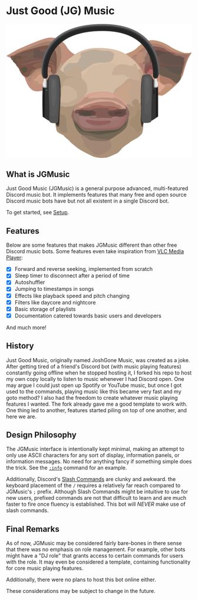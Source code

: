 # Just Good (JG) Music

<img
    src = "./docs/assets/jgmusic_no_bg.svg"
    alt="Just Good Music .svg logo with transparent background"
    title="Just Good Music logo in all its magnificence. Before anyone points out inconsistencies with the headphone placement, please note the ears are only decorations and this is actually a human in a pig suit."
/>

## What is JGMusic

Just Good Music (JGMusic) is a general purpose advanced, multi-featured Discord music bot. It implements features that many free and open source Discord music bots have but not all existent in a single Discord bot.

To get started, see [Setup](./setup.md).

## Features

Below are some features that makes JGMusic different than other free Discord music bots. Some features even take inspiration from [VLC Media Player](https://www.videolan.org/vlc/):

- [x] Forward and reverse seeking, implemented from scratch
- [x] Sleep timer to disconnect after a period of time
- [x] Autoshuffler
- [x] Jumping to timestamps in songs
- [x] Effects like playback speed and pitch changing
- [x] Filters like daycore and nightcore
- [x] Basic storage of playlists
- [x] Documentation catered towards basic users and developers

And much more!

## History

Just Good Music, originally named JoshGone Music, was created as a joke. After getting tired of a friend's Discord bot (with music playing features) constantly going offline when he stopped hosting it, I forked his repo to host my own copy locally to listen to music whenever I had Discord open. One may argue I could just open up Spotify or YouTube music, but once I got used to the commands, playing music like this became very fast and my goto method? I also had the freedom to create whatever music playing features I wanted. The fork already gave me a good template to work with. One thing led to another, features started piling on top of one another, and here we are.

## Design Philosophy

The JGMusic interface is intentionally kept minimal, making an attempt to only use ASCII characters for any sort of display, information panels, or information messages. No need for anything fancy if something simple does the trick. See the [`;info`](./additional.md#info) command for an example.

Additionally, Discord's [Slash Commands](https://support.discord.com/hc/en-us/articles/1500000368501-Slash-Commands-FAQ) are clunky and awkward. the keyboard placement of the `/` requires a relatively far reach compared to JGMusic's `;` prefix. Although Slash Commands might be intuitive to use for new users, prefixed commands are not that difficult to learn and are much faster to fire once fluency is established. This bot will *NEVER* make use of slash commands.

## Final Remarks

As of now, JGMusic may be considered fairly bare-bones in there sense that there was no emphasis on role management. For example, other bots might have a "DJ role" that grants access to certain commands for users with the role. It may even be considered a template, containing functionality for core music playing features.

Additionally, there were no plans to host this bot online either.

These considerations may be subject to change in the future.

